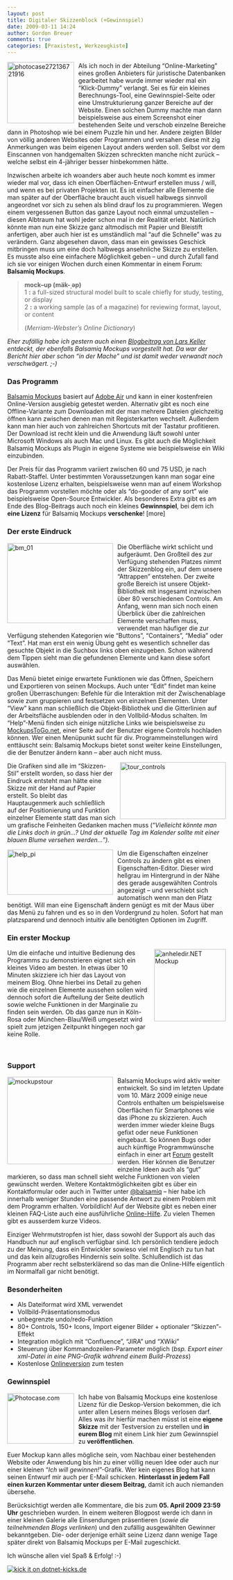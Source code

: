 ```yaml
---
layout: post
title: Digitaler Skizzenblock (+Gewinnspiel)
date: 2009-03-11 14:24
author: Gordon Breuer
comments: true
categories: [Praxistest, Werkzeugkiste]
---
```

<p><img style="display: inline; margin: 0px 10px 5px 0px; border-width: 0px;" title="photocase272136721916" src="http://anheledirwp.blob.core.windows.net/wordpress/2009/03/photocase272136721916.jpg" border="0" alt="photocase272136721916" width="154" height="141" align="left" /> Als ich noch in der Abteilung &ldquo;Online-Marketing&rdquo; eines gro&szlig;en Anbieters f&uuml;r juristische Datenbanken gearbeitet habe wurde immer wieder mal ein &ldquo;Klick-Dummy&rdquo; verlangt. Sei es f&uuml;r ein kleines Berechnungs-Tool, eine Gewinnspiel-Seite oder eine Umstrukturierung ganzer Bereiche auf der Website. Einen solchen Dummy machte man dann beispielsweise aus einem Screenshot einer bestehenden Seite und verschob einzelne Bereiche dann in Photoshop wie bei einem Puzzle hin und her. Andere zeigten Bilder von v&ouml;llig anderen Websites oder Programmen und versahen diese mit zig Anmerkungen was beim eigenen Layout anders werden soll. Selbst vor dem Einscannen von handgemalten Skizzen schreckten manche nicht zur&uuml;ck &ndash; welche selbst ein 4-j&auml;hriger besser hinbekommen h&auml;tte.</p>
<p>Inzwischen arbeite ich woanders aber auch heute noch kommt es immer wieder mal vor, dass ich einen Oberfl&auml;chen-Entwurf erstellen muss / will, und wenn es bei privaten Projekten ist. Es ist einfacher alle Elemente die man sp&auml;ter auf der Oberfl&auml;che braucht auch visuell halbwegs sinnvoll angeordnet vor sich zu sehen als blind drauf los zu programmieren. Wegen einem vergessenen Button das ganze Layout noch einmal umzustellen &ndash; diesen Albtraum hat wohl jeder schon mal in der Realit&auml;t erlebt. Nat&uuml;rlich k&ouml;nnte man nun eine Skizze ganz altmodisch mit Papier und Bleistift anfertigen, aber auch hier ist es umst&auml;ndlich mal &ldquo;auf die Schnelle&rdquo; was zu ver&auml;ndern. Ganz abgesehen davon, dass man ein gewisses Geschick mitbringen muss um eine doch halbwegs ansehnliche Skizze zu erstellen. Es musste also eine einfachere M&ouml;glichkeit geben &ndash; und durch Zufall fand ich sie vor einigen Wochen durch einen Kommentar in einem Forum: <strong>Balsamiq Mockups</strong>.</p>
<blockquote>
<p><strong>mock&ndash;up (m&auml;k-ˌəp) <br /></strong>1 <strong>:</strong> a full-sized structural model built to scale chiefly for study, testing, or display <br />2 <strong>:</strong> a working sample (as of a magazine) for reviewing format, layout, or content</p>
<p>(<em>Merriam-Webster&rsquo;s Online Dictionary</em>)</p>
</blockquote>
<p><em>Eher zuf&auml;llig habe ich gestern auch einen </em><a href="http://blog.lars-keller.net/2009/03/10/Mal+Eben+Schnell+Eine+UI+Skizzieren.aspx" target="_blank"><em>Blogbeitrag von Lars Keller</em></a><em> entdeckt, der ebenfalls Balsamiq Mockups vorgestellt hat. Da war der Bericht hier aber schon &ldquo;in der Mache&rdquo; und ist damit weder verwandt noch verschw&auml;gert. ;-)</em></p>
<h3>Das Programm</h3>
<p><a href="http://www.balsamiq.com/products/mockups#" target="_blank">Balsamiq Mockups</a> basiert auf <a href="http://get.adobe.com/de/air/" target="_blank">Adobe Air</a> und kann in einer kostenfreien Online-Version ausgiebig getestet werden. Alternativ gibt es noch eine Offline-Variante zum Downloaden mit der man mehrere Dateien gleichzeitig &ouml;ffnen kann zwischen denen man mit Registerkarten wechselt. Au&szlig;erdem kann man hier auch von zahlreichen Shortcuts mit der Tastatur profitieren. Der Download ist recht klein und die Anwendung l&auml;uft sowohl unter Microsoft Windows als auch Mac und Linux. Es gibt auch die M&ouml;glichkeit Balsamiq Mockups als Plugin in eigene Systeme wie beispielsweise ein Wiki einzubinden.</p>
<p>Der Preis f&uuml;r das Programm variiert zwischen 60 und 75 USD, je nach Rabatt-Staffel. Unter bestimmten Voraussetzungen kann man sogar eine kostenlose Lizenz erhalten, beispielsweise wenn man auf einem Workshop das Programm vorstellen m&ouml;chte oder als &ldquo;do-gooder of any sort&rdquo; wie beispielsweise Open-Source Entwickler. Als besonderes Extra gibt es am Ende des Blog-Beitrags auch noch ein kleines <strong>Gewinnspiel</strong>, bei dem ich <strong>eine Lizenz</strong> f&uuml;r Balsamiq Mockups <strong>verschenke</strong>! [more]</p>
<h3>Der erste Eindruck</h3>
<p><a rel="lightbox[mockups]" href="http://static.gordon-breuer.de/img/bm_01.png"><img style="display: inline; margin: 0px 10px 5px 0px; border-width: 0px;" title="bm_01" src="http://anheledirwp.blob.core.windows.net/wordpress/2009/03/bm_01_thumb.png" border="0" alt="bm_01" width="244" height="184" align="left" /></a>Die Oberfl&auml;che wirkt schlicht und aufger&auml;umt. Den Gro&szlig;teil des zur Verf&uuml;gung stehenden Platzes nimmt der Skizzenblog ein, auf dem unsere &ldquo;Attrappen&rdquo; entstehen. Der zweite gro&szlig;e Bereich ist unsere Objekt-Bibliothek mit insgesamt inzwischen &uuml;ber 80 verschiedenen Controls. Am Anfang, wenn man sich noch einen &Uuml;berblick &uuml;ber die zahlreichen Elemente verschaffen muss, verwendet man h&auml;ufiger die zur Verf&uuml;gung stehenden Kategorien wie &ldquo;Buttons&rdquo;, &ldquo;Containers&rdquo;, &ldquo;Media&rdquo; oder &ldquo;Text&rdquo;. Hat man erst ein wenig &Uuml;bung geht es wesentlich schneller das gesuchte Objekt in die Suchbox links oben einzugeben. Schon w&auml;hrend dem Tippen sieht man die gefundenen Elemente und kann diese sofort ausw&auml;hlen.</p>
<p>Das Men&uuml; bietet einige erwartete Funktionen wie das &Ouml;ffnen, Speichern und Exportieren von seinen Mockups. Auch unter &ldquo;Edit&rdquo; findet man keine gro&szlig;en &Uuml;berraschungen: Befehle f&uuml;r die Interaktion mit der Zwischenablage sowie zum gruppieren und festsetzen von einzelnen Elementen. Unter &ldquo;View&rdquo; kann man schlie&szlig;lich die Objekt-Bibliothek und die Gitterlinien auf der Arbeitsfl&auml;che ausblenden oder in den Vollbild-Modus schalten. Im &ldquo;Help&rdquo;-Men&uuml; finden sich einige n&uuml;tzliche Links wie beispielsweise zu <a href="http://www.mockupstogo.net/" target="_blank">MockupsToGo.net</a>, einer Seite auf der Benutzer eigene Controls hochladen k&ouml;nnen. Wer einen Men&uuml;punkt sucht f&uuml;r div. Programmeinstellungen wird entt&auml;uscht sein: Balsamiq Mockups bietet sonst weiter keine Einstellungen, die der Benutzer &auml;ndern kann &ndash; aber auch nicht muss.</p>
<p><a rel="lightbox[mockups]" href="http://static.gordon-breuer.de/img/tour_controls.jpg"><img style="display: inline; margin: 0px 0px 5px 10px; border-width: 0px;" title="tour_controls" src="http://anheledirwp.blob.core.windows.net/wordpress/2009/03/tour_controls_thumb.jpg" border="0" alt="tour_controls" width="244" height="131" align="right" /></a> Die Grafiken sind alle im &ldquo;Skizzen-Stil&rdquo; erstellt worden, so dass hier der Eindruck entsteht man h&auml;tte eine Skizze mit der Hand auf Papier erstellt. So bleibt das Hauptaugenmerk auch schlie&szlig;lich auf der Positionierung und Funktion einzelner Elemente statt das man sich um grafische Feinheiten Gedanken machen muss (&ldquo;<em>Vielleicht k&ouml;nnte man die Links doch in gr&uuml;n&hellip;? Und der aktuelle Tag im Kalender sollte mit einer blauen Blume versehen werden&hellip;&rdquo;).</em></p>
<p><a rel="lightbox[mockups]" href="http://static.gordon-breuer.de/img/help_pi.gif"><img style="display: inline; margin: 0px 10px 5px 0px; border-width: 0px;" title="help_pi" src="http://anheledirwp.blob.core.windows.net/wordpress/2009/03/help_pi_thumb.gif" border="0" alt="help_pi" width="244" height="104" align="left" /></a> Um die Eigenschaften einzelner Controls zu &auml;ndern gibt es einen Eigenschaften-Editor. Dieser wird hellgrau im Hintergrund in der N&auml;he des gerade ausgew&auml;hlten Controls angezeigt &ndash; und verschiebt sich automatisch wenn man den Platz ben&ouml;tigt. Will man eine Eigenschaft &auml;ndern gen&uuml;gt es mit der Maus &uuml;ber das Men&uuml; zu fahren und es so in den Vordergrund zu holen. Sofort hat man platzsparend und dennoch intuitiv alle ben&ouml;tigten Optionen im Zugriff.</p>
<h3>Ein erster Mockup</h3>
<p><a rel="lightbox[mockups]" href="http://static.gordon-breuer.de/img/EigenesBlog.png"><img style="display: inline; margin: 0px 0px 5px 10px; border-width: 0px;" title="anheledir.NET Mockup" src="http://anheledirwp.blob.core.windows.net/wordpress/2009/03/EigenesBlog_thumb.png" border="0" alt="anheledir.NET Mockup" width="165" height="166" align="right" /></a> Um die einfache und intuitive Bedienung des Programms zu demonstrieren eignet sich ein kleines Video am besten. In etwas &uuml;ber 10 Minuten skizziere ich hier das Layout von meinem Blog. Ohne hierbei ins Detail zu gehen wie die einzelnen Elemente aussehen sollen wird dennoch sofort die Aufteilung der Seite deutlich sowie welche Funktionen in der Marginalie zu finden sein werden. Ob das ganze nun in K&ouml;ln-Rosa oder M&uuml;nchen-Blau/Wei&szlig; umgesetzt wird spielt zum jetzigen Zeitpunkt hingegen noch gar keine Rolle.</p>
<p>&nbsp;</p>
<h3>Support</h3>
<p><a rel="lightbox[mockups]" href="http://static.gordon-breuer.de/img/mockupstour.jpg"><img style="display: inline; margin: 0px 10px 5px 0px; border-width: 0px;" title="mockupstour" src="http://anheledirwp.blob.core.windows.net/wordpress/2009/03/mockupstour_thumb.jpg" border="0" alt="mockupstour" width="244" height="201" align="left" /></a> Balsamiq Mockups wird aktiv weiter entwickelt. So sind im letzten Update vom 10. M&auml;rz 2009 einige neue Controls enthalten um beispielsweise Oberfl&auml;chen f&uuml;r Smartphones wie das iPhone zu skizzieren. Auch werden immer wieder kleine Bugs gefixt oder neue Funktionen eingebaut. So k&ouml;nnen Bugs oder auch k&uuml;nftige Programmw&uuml;nsche einfach in einer art <a href="http://getsatisfaction.com/balsamiq/products/balsamiq_balsamiq_mockups" target="_blank">Forum</a> gestellt werden. Hier k&ouml;nnen die Benutzer einzelne Ideen auch als &ldquo;gut&rdquo; markieren, so dass man schnell sieht welche Funktionen von vielen gew&uuml;nscht werden. Weitere Kontaktm&ouml;glichkeiten gibt es &uuml;ber ein Kontaktformular oder auch in Twitter unter <a href="http://twitter.com/balsamiq">@balsamiq</a> &ndash; hier habe ich innerhalb weniger Stunden eine passende Antwort zu einem Problem mit dem Programm erhalten. Vorbildlich! Auf der Website gibt es neben einer kleinen FAQ-Liste auch eine ausf&uuml;hrliche <a href="http://www.balsamiq.com/products/mockups/help" target="_blank">Online-Hilfe</a>. Zu vielen Themen gibt es ausserdem kurze Videos.</p>
<p>Einziger Wehrmutstropfen ist hier, dass sowohl der Support als auch das Handbuch nur auf englisch verf&uuml;gbar sind. Ich pers&ouml;nlich tendiere jedoch zu der Meinung, dass ein Entwickler sowieso viel mit Englisch zu tun hat und das kein allzugro&szlig;es Hindernis sein sollte. Schlu&szlig;endlich ist das Programm aber recht selbsterkl&auml;rend so das man die Online-Hilfe eigentlich im Normalfall gar nicht ben&ouml;tigt.</p>
<h3>Besonderheiten</h3>
<ul>
<li>Als Dateiformat wird XML verwendet </li>
<li>Vollbild-Pr&auml;sentationsmodus </li>
<li>unbegrenzte undo/redo-Funktion </li>
<li>80+ Controls, 150+ Icons, Import eigener Bilder + optionaler &ldquo;Skizzen&rdquo;-Effekt </li>
<li>Integration m&ouml;glich mit &ldquo;Confluence&rdquo;, &ldquo;JIRA&rdquo; und &ldquo;XWiki&rdquo; </li>
<li>Steuerung &uuml;ber Kommandozeilen-Parameter m&ouml;glich (<em>bsp. Export einer xml-Datei in eine PNG-Grafik w&auml;hrend einem Build-Prozess</em>) </li>
<li>Kostenlose <a href="http://www.balsamiq.com/demos/mockups/Mockups.html" target="_blank">Onlineversion</a> zum testen </li>
</ul>
<h3>Gewinnspiel</h3>
<p><img style="display: inline; margin: 0px 10px 5px 0px; border-width: 0px;" title="Photocase.com" src="http://anheledirwp.blob.core.windows.net/wordpress/2009/03/606945QHYWJI552532PVDTZFHR.jpg" border="0" alt="Photocase.com" width="154" height="116" align="left" /> Ich habe von Balsamiq Mockups eine kostenlose Lizenz f&uuml;r die Deskop-Version bekommen, die ich unter allen Lesern meines Blogs verlosen darf. Alles was ihr hierf&uuml;r machen m&uuml;sst ist eine<strong> eigene Skizze</strong> mit der Testversion zu erstellen und<strong> in eurem Blog</strong> mit einem Link hier zum Gewinnspiel zu <strong>ver&ouml;ffentlichen</strong>.</p>
<p>Euer Mockup kann alles m&ouml;gliche sein, vom Nachbau einer bestehenden Website oder Anwendung bis hin zu einer v&ouml;llig neuen Idee oder auch nur einer kleinen &ldquo;<em>Ich will gewinnen!</em>&rdquo;-Grafik. Wer kein eigenes Blog hat kann seinen Entwurf mir auch per E-Mail schicken. <strong>Hinterlasst in jedem Fall einen kurzen Kommentar unter diesem Beitrag</strong>, damit ich auch niemanden &uuml;bersehe.</p>
<p>Ber&uuml;cksichtigt werden alle Kommentare, die bis zum <strong>05. April 2009 23:59 Uhr</strong> geschrieben wurden. In einem weiteren Blogpost werde ich dann in einer kleinen Galerie alle Einsendungen pr&auml;sentieren (<em>sowie die teilnehmenden Blogs verlinken</em>) und den zuf&auml;llig ausgew&auml;hlten Gewinner bekanntgeben. Die- oder derjenige erh&auml;lt seine Lizenz dann wenige Tage sp&auml;ter direkt von Balsamiq Mockups per E-Mail zugeschickt.</p>
<p>Ich w&uuml;nsche allen viel Spa&szlig; &amp; Erfolg! :-)</p>
<p><a href="http://dotnet-kicks.de/kick/?url=http%3a%2f%2fgordon-breuer.de%2fpost%2f2009%2f03%2f11%2fDigitale-Skizzenblock-fur-Entwickler-(2b-Gewinnspiel).aspx"><img src="http://dotnet-kicks.de/Services/Images/KickItImageGenerator.ashx?url=http%3a%2f%2fgordon-breuer.de%2fpost%2f2009%2f03%2f11%2fDigitale-Skizzenblock-fur-Entwickler-(2b-Gewinnspiel).aspx" border="0" alt="kick it on dotnet-kicks.de" /></a></p>
